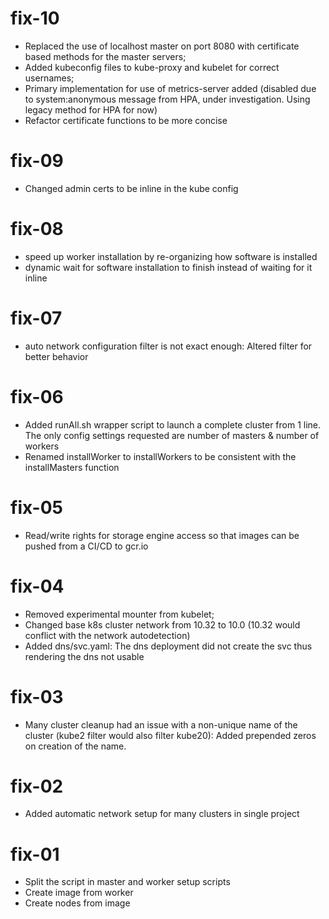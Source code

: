 # fix-10

- Replaced the use of localhost master on port 8080 with certificate based methods for the master servers;
- Added kubeconfig files to kube-proxy and kubelet for correct usernames;
- Primary implementation for use of metrics-server added (disabled due to system:anonymous message from HPA, under investigation. Using legacy method for HPA for now)
- Refactor certificate functions to be more concise

# fix-09

- Changed admin certs to be inline in the kube config

# fix-08

- speed up worker installation by re-organizing how software is installed
- dynamic wait for software installation to finish instead of waiting for it inline

# fix-07

- auto network configuration filter is not exact enough: Altered filter for better behavior

# fix-06

- Added runAll.sh wrapper script to launch a complete cluster from 1 line. The only config settings requested are number of masters & number of workers
- Renamed installWorker to installWorkers to be consistent with the installMasters function

# fix-05

- Read/write rights for storage engine access so that images can be pushed from a CI/CD to gcr.io

# fix-04

- Removed experimental mounter from kubelet;
- Changed base k8s cluster network from 10.32 to 10.0 (10.32 would conflict with the network autodetection)
- Added dns/svc.yaml: The dns deployment did not create the svc thus rendering the dns not usable

# fix-03

- Many cluster cleanup had an issue with a non-unique name of the cluster (kube2 filter would also filter kube20): Added prepended zeros on creation of the name.

# fix-02

- Added automatic network setup for many clusters in single project

# fix-01

- Split the script in master and worker setup scripts
- Create image from worker
- Create nodes from image
